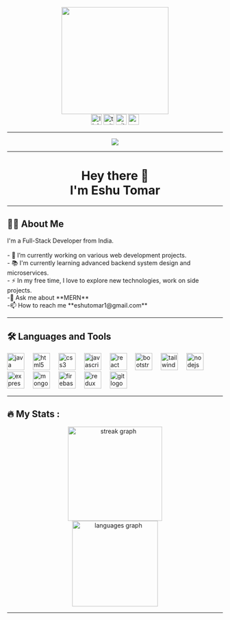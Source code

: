<div align="center">
  <img height="250" src="https://miro.medium.com/v2/resize:fit:564/1*Erk4NawQOHkf4wSN7JmB_A.jpeg" />
</div>

<div align="center">
  <a href="https://www.linkedin.com/in/eshutomar1/" target="_blank"><img src="https://img.shields.io/static/v1?message=LinkedIn&logo=linkedin&label=&color=0077B5&logoColor=white&labelColor=&style=for-the-badge" height="25" alt="linkedin logo" /></a>
  <a href="https://x.com/TomarEshu28" target="_blank"><img src="https://img.shields.io/static/v1?message=Twitter&logo=twitter&label=&color=1DA1F2&logoColor=white&labelColor=&style=for-the-badge" height="25" alt="twitter logo" /></a>
  <a href="https://github.com/EshuTomar" target="_blank"><img src="https://img.shields.io/static/v1?message=GitHub&logo=github&label=&color=181717&logoColor=white&labelColor=&style=for-the-badge" height="25" alt="github logo" /></a>
  <a href="https://www.naukri.com/code360/profile/Eshu_tomar" target="_blank"><img src="https://img.shields.io/static/v1?message=Coding%20Ninjas&logo=codingninjas&label=&color=FF6F00&logoColor=white&labelColor=&style=for-the-badge" height="25" alt="coding ninjas logo" /></a>
</div>
<hr/>
<div align="center">
  <img src="https://visitor-badge.laobi.icu/badge?page_id=EshuTomar.EshuTomar" />
</div>
<hr/>
<h1 align="center">Hey there 👋 <br/>
I'm Eshu Tomar</h1>
<hr/>
<h2 align="left">👩‍💻 About Me</h2>
<p align="left">I'm a Full-Stack Developer from India.<br><br>- 🔭 I’m currently working on various web development projects.<br>- 📚 I'm currently learning advanced backend system design and microservices.<br>- ⚡ In my free time, I love to explore new technologies, work on side projects.
<br>-💬 Ask me about **MERN**
<br>-📫 How to reach me **eshutomar1@gmail.com**
</p>
<hr/>
<h2 align="left">🛠 Languages and Tools</h2>
<div align="left">
  <img src="https://cdn.jsdelivr.net/gh/devicons/devicon/icons/java/java-original-wordmark.svg" height="40" alt="java logo" />
  <img width="12" />
  <img src="https://cdn.jsdelivr.net/gh/devicons/devicon/icons/html5/html5-original-wordmark.svg" height="40" alt="html5 logo" />
  <img width="12" />
  <img src="https://cdn.jsdelivr.net/gh/devicons/devicon/icons/css3/css3-original-wordmark.svg" height="40" alt="css3 logo" />
  <img width="12" />
  <img src="https://cdn.jsdelivr.net/gh/devicons/devicon/icons/javascript/javascript-original.svg" height="40" alt="javascript logo" />
  <img width="12" />
  <img src="https://cdn.jsdelivr.net/gh/devicons/devicon/icons/react/react-original-wordmark.svg" height="40" alt="react logo" />
  <img width="12" />
  <img src="https://cdn.jsdelivr.net/gh/devicons/devicon/icons/bootstrap/bootstrap-original-wordmark.svg" height="40" alt="bootstrap logo" />
  <img width="12" />
   <img src="https://www.vectorlogo.zone/logos/tailwindcss/tailwindcss-icon.svg" alt="tailwind" width="40" height="40"/>
<!--   <img src="https://cdn.jsdelivr.net/gh/devicons/devicon/icons/tailwindcss/tailwindcss-plain.svg" height="40" alt="tailwindcss logo" /> -->
  <img width="12" />
  <img src="https://cdn.jsdelivr.net/gh/devicons/devicon/icons/nodejs/nodejs-original-wordmark.svg" height="40" alt="nodejs logo" />
  <img width="12" />
  <img src="https://cdn.jsdelivr.net/gh/devicons/devicon/icons/express/express-original-wordmark.svg" height="40" alt="expressjs logo" />
  <img width="12" />
  <img src="https://cdn.jsdelivr.net/gh/devicons/devicon/icons/mongodb/mongodb-original-wordmark.svg" height="40" alt="mongodb logo" />
  <img width="12" />
  <img src="https://cdn.jsdelivr.net/gh/devicons/devicon/icons/firebase/firebase-plain-wordmark.svg" height="40" alt="firebase logo" />
  <img width="12" />
  <img src="https://cdn.jsdelivr.net/gh/devicons/devicon/icons/redux/redux-original.svg" height="40" alt="redux logo" />
  <img width="12" />
  <img src="https://cdn.jsdelivr.net/gh/devicons/devicon/icons/git/git-original-wordmark.svg" height="40" alt="git logo" />
  <img width="12" />
  </div>
  <hr/>
<h2 align="left">🔥 My Stats :</h2>
<div align="center">
  <img src="https://streak-stats.demolab.com?user=EshuTomar&locale=en&mode=daily&theme=dark&hide_border=false&border_radius=5&order=3" height="220" alt="streak graph" />
</div>
<div align="center">
  <img src="https://github-readme-stats.vercel.app/api/top-langs/?username=EshuTomar&layout=compact&theme=dark&hide_border=false" height="200" alt="languages graph" />
</div>

<hr/>
